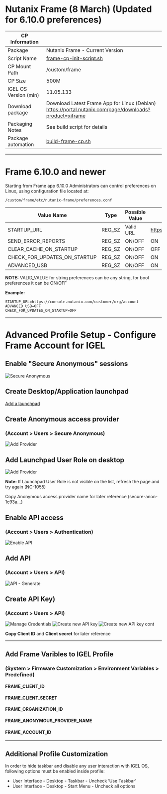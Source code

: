# Nutanix Frame (8 March) (Updated for 6.10.0 preferences)

|  CP Information |            |
|--------------------|------------|
| Package | Nutanix Frame - Current Version |
| Script Name | [frame-cp-init-script.sh](build/frame-cp-init-script.sh) |
| CP Mount Path | /custom/frame |
| CP Size | 500M |
| IGEL OS Version (min) | 11.05.133 |
| Download package | Download Latest Frame App for Linux (Debian) <br /> https://portal.nutanix.com/page/downloads?product=xiframe |
| Packaging Notes | See build script for details |
| Package automation | [build-frame-cp.sh](build/build-frame-cp.sh) |

-----

# Frame 6.10.0 and newer

Starting from Frame app 6.10.0 Administrators can control preferences on Linux, using configuration file located at:

```
/custom/frame/etc/nutanix-frame/preferences.conf
  ```

| Value Name | Type | Possible Value | Default Value |  
|------------|------|----------------|---------------|
| STARTUP_URL | REG_SZ | Valid URL | https://console.nutanix.com |
| SEND_ERROR_REPORTS | REG_SZ | ON/OFF | ON |
| CLEAR_CACHE_ON_STARTUP | REG_SZ | ON/OFF | OFF |
| CHECK_FOR_UPDATES_ON_STARTUP | REG_SZ | ON/OFF | ON |
| ADVANCED_USB | REG_SZ | ON/OFF | ON |

**NOTE:** VALID_VALUE for string preferences can be any string, for bool preferences it can be ON/OFF

**Example:**

```
STARTUP_URL=https://console.nutanix.com/customer/org/account
ADVANCED_USB=OFF
CHECK_FOR_UPDATES_ON_STARTUP=OFF
  ```

-----
# Advanced Profile Setup - Configure Frame Account for IGEL

## Enable "Secure Anonymous" sessions

![Secure Anonymous](images/Frame_01.png)

## Create Desktop/Application launchpad

[Add a launchpad](https://docs.frame.nutanix.com/launchpad-management/add-launchpad.html)

## Create Anonymous access provider
### (Account > Users > Secure Anonymous)

![Add Provider](images/Frame_02.png)

## Add Launchpad User Role on desktop

![Add Provider](images/Frame_03.png)

**Note:** If Launchpad User Role is not visible on the list, refresh the page and try again (NC-1055)

Copy Anonymous access provider name for later reference
(secure-anon-1c93a…)

## Enable API access
### (Account > Users > Authentication)

![Enable API](images/Frame_04.png)

## Add API
### (Account > Users > API)

![API - Generate](images/Frame_05.png)

## Create API Key)
### (Account > Users > API)

![Manage Credentials](images/Frame_06.png)
![Create new API key](images/Frame_07.png)
![Create new API key cont](images/Frame_08.png)

**Copy Client ID** and **Client secret** for later reference

-----

## Add Frame Varibles to IGEL Profile
### (System > Firmware Customization > Environment Variables > Predefined)

#### FRAME_CLIENT_ID
#### FRAME_CLIENT_SECRET
#### FRAME_ORGANIZATION_ID
#### FRAME_ANONYMOUS_PROVIDER_NAME
#### FRAME_ACCOUNT_ID

-----

## Additional Profile Customization

In order to hide taskbar and disable any user interaction with IGEL OS, following options must be enabled inside profile:

- User Interface - Desktop - Taskbar - Uncheck ‘Use Taskbar’
- User Interface - Desktop - Start Menu - Uncheck all options
